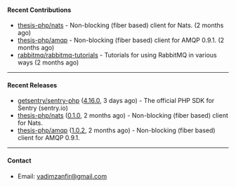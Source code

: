 #### Recent Contributions

- [thesis-php/nats](https://github.com/thesis-php/nats) - Non-blocking (fiber based) client for Nats. (2 months ago)
- [thesis-php/amqp](https://github.com/thesis-php/amqp) - Non-blocking (fiber based) client for AMQP 0.9.1. (2 months ago)
- [rabbitmq/rabbitmq-tutorials](https://github.com/rabbitmq/rabbitmq-tutorials) - Tutorials for using RabbitMQ in various ways (2 months ago)

---

#### Recent Releases

- [getsentry/sentry-php](https://github.com/getsentry/sentry-php) ([4.16.0](https://github.com/getsentry/sentry-php/releases/tag/4.16.0), 3 days ago) - The official PHP SDK for Sentry (sentry.io)
- [thesis-php/nats](https://github.com/thesis-php/nats) ([0.1.0](https://github.com/thesis-php/nats/releases/tag/0.1.0), 2 months ago) - Non-blocking (fiber based) client for Nats.
- [thesis-php/amqp](https://github.com/thesis-php/amqp) ([1.0.2](https://github.com/thesis-php/amqp/releases/tag/1.0.2), 2 months ago) - Non-blocking (fiber based) client for AMQP 0.9.1.

---

#### Contact

- Email: [vadimzanfir@gmail.com](mailto://vadimzanfir@gmail.com)
